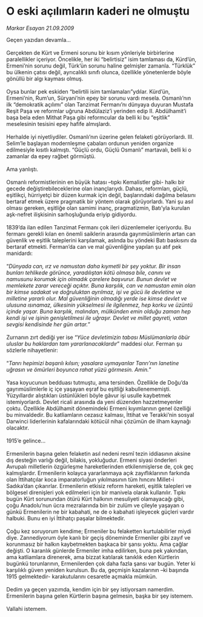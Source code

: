 # O eski açılımların kaderi ne olmuştu

*Markar Esayan 21.09.2009*

<div class="taraf_structure_2col_1zq">
<div class="margen_n">



 <p>Geçen yazıdan devamla... <br/><br/>Gerçekten de Kürt ve Ermeni sorunu bir kısım yönleriyle birbirlerine paralellikler içeriyor. Öncelikle, her iki “belirtisiz” isim tamlaması da, Kürd’ün, Ermeni’nin sorunu değil, Türk’ün sorunu haline gelmişler zamanla. “Türklük” bu ülkenin çatısı değil, ayrıcalıklı sınıfı olunca, özellikle yönetenlerde böyle gönüllü bir algı kayması olmuş. <br/><br/>Oysa bunlar pek eskiden “belirtili isim tamlamaları”ydılar. Kürd’ün, Ermeni’nin, Rum’un, Süryani’nin epey bir sorunu vardı mesela. Osmanlı’nın ilk “demokratik açılımı” olan Tanzimat Fermanı’nı dünyaya duyuran Mustafa Reşit Paşa ve reformlar uğruna Abdülaziz’i yerinden edip II. Abdülhamit’i başa bela eden Mithat Paşa gibi reformcular da belli ki bu “eşitlik” meselesinin tesisini epey hafife almışlardı. <br/><br/>Herhalde iyi niyetliydiler. Osmanlı’nın üzerine gelen felaketi görüyorlardı. III. Selim’le başlayan modernleşme çabaları ordunun yeniden organize edilmesiyle kısıtlı kalmıştı. “Güçlü ordu, Güçlü Osmanlı” martavalı, belli ki o zamanlar da epey rağbet görmüştü. <br/><br/>Ama yanlıştı. <br/><br/>Osmanlı reformistlerinin en büyük hatası –tıpkı Kemalistler gibi- halkı bir gecede değiştirebileceklerine olan inançlarıydı. Dahası, reformları, güçlü, eşitlikçi, hürriyetçi bir düzen kurmak için değil, başlarındaki dağılma belasını bertaraf etmek üzere pragmatik bir yöntem olarak görüyorlardı. Yani şu asıl olması gereken, eşitliğe olan samimi inanç, pragmatizmin, Batı’yla kurulan aşk-nefret ilişkisinin sarhoşluğunda eriyip gidiyordu. <br/><br/>1839’da ilan edilen Tanzimat Fermanı çok ileri düzenlemeler içeriyordu. Bu fermanı gerekli kılan en önemli saiklerin arasında gayrımüslimlerin artan can güvenlik ve eşitlik taleplerini karşılamak, aslında bu yöndeki Batı baskısını da bertaraf etmekti. Ferman’da can ve mal güvenliğine yapılan şu atıf pek manidardı: <br/><br/>“<i>Dünyada can, ırz ve namustan daha kıymetli bir şey yoktur. Bir insan bunları tehlikede görünce, yaradılıştan kötü olmasa bile, canını ve namusunu korumak için olmadık çarelere başvurur. Bunun devlet ve memlekete zarar vereceği açıktır. Buna karşılık, can ve namustan emin olan bir kimse sadakat ve doğruluktan ayrılmaz, işi ve gücü ile devletine ve milletine yararlı olur. Mal güvenliğinin olmadığı yerde ise kimse devlet ve ulusuna ısınamaz, ülkesinin yükselmesi ile ilgilenmez, hep korku ve üzüntü içinde yaşar. Buna karşılık, malından, mülkünden emin olduğu zaman hep kendi işi ve işinin genişletilmesi ile uğraşır. Devlet ve millet gayreti, vatan sevgisi kendisinde her gün artar.</i>” <br/><br/>Zurnanın zırt dediği yer ise “<i>Yüce devletimizin tabası Müslümanlarla öbür uluslar bu haklardan tam yararlanacaklardır</i>” maddesi olur. Ferman şu sözlerle nihayetlenir: <br/><br/>“<i>Tanrı hepimizi başarılı kılsın; yasalara uymayanlar Tanrı’nın lanetine uğrasın ve ömürleri boyunca rahat yüzü görmesin. Amin.</i>” <br/><br/>Yasa koyucunun bedduası tutmuştu, ama tersinden. Özellikle de Doğu’da gayrımüslimlerle iç içe yaşayan eşraf bu eşitliği kabullenememişti. Yüzyıllardır alıştıkları üstünlükleri böyle gâvur işi usulle kaybetmek istemiyorlardı. Devlet ricali arasında da yeni düzenden hazzetmeyenler çoktu. Özellikle Abdülhamit dönemindeki Ermeni kıyımlarının genel özelliği bu minvaldedir. Bu katliamların cezasız kalması, İttihat ve Terakki’nin sosyal Darwinci liderlerinin kafalarındaki kötücül nihai çözümün de ilham kaynağı olacaktır. <br/><br/>1915’e gelince... <br/><br/>Ermenilerin başına gelen felaketin asıl nedeni resmî tezin iddiasının aksine dış desteğin varlığı değil, bilakis, yokluğudur. Ermeni siyasi önderleri Avrupalı milletlerin özgürleşme hareketlerinden etkilenmişlerse de, çok geç kalmışlardır. Ermenilerin kolayca yararlanmaya açık zayıflıklarının farkında olan İttihatçılar koca imparatorluğun yıkılmasının tüm hıncını Millet-i Sadıka’dan çıkarırlar. Ermenilerin etkisiz reform hareketi, eşitlik talepleri ve bölgesel direnişleri yok edilmeleri için bir manivela olarak kullanılır. Tıpkı bugün Kürt sorunundan ötürü Kürt halkının mesuliyeti olamayacağı gibi, çoğu Anadolu’nun ücra mezralarında bin bir zulüm ve çileyle yaşayan o günkü Ermenilerin ne bir kabahati, ne de o kabahati işleyecek güçleri vardır halbuki. Bunu en iyi İttihatçı paşalar bilmektedir. <br/><br/>Çoğu kez soruyorum kendime; Ermeniler bu felaketten kurtulabilirler miydi diye. Zannediyorum öyle kanlı bir geçiş döneminde Ermeniler gibi zayıf ve korunmasız bir halkın kaybetmekten başkaca bir şansı yoktu. Ama çağlar değişti. O karanlık günlerde Ermeniler imha edilirken, buna pek yakından, ama katliamlara direnerek, ama bizzat katılarak tanıklık eden Kürtlerin bugünkü torunlarının, Ermenilerden çok daha fazla şansı var bugün. Yeter ki karşılıklı güven yeniden kurulsun. Bu da, geçmişin kazalarının –ki başında 1915 gelmektedir- karakutularını cesaretle açmakla mümkün. <br/><br/>Dedim ya geçen yazımda, kendim için bir şey istiyorsam namerdim. Ermenilerin başına gelen Kürtlerin başına gelmesin, başka bir şey istemem. <br/><br/>Vallahi istemem.</p>
<br/>
<br/>
<br/>



<br/>


<div id="taraf_not">
</div>

</div>


</div>
